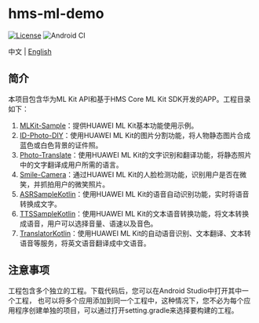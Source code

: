 # hms-ml-demo

[![License](https://img.shields.io/badge/Docs-hmsguides-brightgreen)](https://developer.huawei.com/consumer/cn/doc/development/HMS-Guides/ml-introduction-4)     ![Android CI](https://github.com/HMS-Core/hms-ml-demo/workflows/Android%20CI/badge.svg)

中文 | [English](https://github.com/HMS-Core/hms-ml-demo)
## 简介

本项目包含华为ML Kit API和基于HMS Core ML Kit SDK开发的APP。工程目录如下：
1. [MLKit-Sample](https://github.com/HMS-Core/hms-ml-demo/blob/master/MLKit-Sample/README_ZH.md)：提供HUAWEI ML Kit基本功能使用示例。
2. [ID-Photo-DIY](https://github.com/HMS-Core/hms-ml-demo/blob/master/ID-Photo-DIY/README_ZH.md)：使用HUAWEI ML Kit的图片分割功能，将人物静态图片合成蓝色或白色背景的证件照。
3. [Photo-Translate](https://github.com/HMS-Core/hms-ml-demo/blob/master/Photo-Translate/README_ZH.md)：使用HUAWEI ML Kit的文字识别和翻译功能，将静态照片中的文字翻译成用户所需的语言。
4. [Smile-Camera](https://github.com/HMS-Core/hms-ml-demo/blob/master/Smile-Camera/README_ZH.md)：通过HUAWEI ML Kit的人脸检测功能，识别用户是否在微笑，并抓拍用户的微笑照片。
5. [ASRSampleKotlin](https://github.com/HMS-Core/hms-ml-demo/blob/master/ASRSampleKotlin/README_ZH.md)：使用HUAWEI ML Kit的语音自动识别功能，实时将语音转换成文字。
6. [TTSSampleKotlin](https://github.com/HMS-Core/hms-ml-demo/blob/master/TTSSampleKotlin/README_ZH.md)：使用HUAWEI ML Kit的文本语音转换功能，将文本转换成语音，用户可以选择音量、语速以及音色。
7. [TranslatorKotlin](https://github.com/HMS-Core/hms-ml-demo/blob/master/TranslatorKotlin/README_ZH.md)：使用HUAWEI ML Kit的自动语音识别、文本翻译、文本转语音等服务，将英文语音翻译成中文语音。


## 注意事项

工程包含多个独立的工程。下载代码后，您可以在Android Studio中打开其中一个工程，
也可以将多个应用添加到同一个工程中，这种情况下，您不必为每个应用程序创建单独的项目，可以通过打开setting.gradle来选择要构建的工程。
